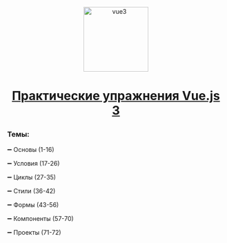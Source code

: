 <p align="center"> 
<img src="https://cdn.icon-icons.com/icons2/2107/PNG/512/file_type_vue_icon_130078.png" alt="vue3"  height= "150px"> 

<h1 align="center">

[Практические упражнения Vue.js 3](https://code.mu/ru/javascript/framework/vue/book/prime/)
  
</h1>

</p> 

### Темы: 

<p>➖ Основы (1-16)</p> 
<p>➖ Условия (17-26)</p> 
<p>➖ Циклы (27-35)</p> 
<p>➖ Стили (36-42)</p> 
<p>➖ Формы (43-56)</p> 
<p>➖ Компоненты (57-70)</p> 
<p>➖ Проекты (71-72)</p> 

